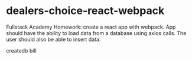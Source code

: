 # dealers-choice-react-webpack
Fullstack Academy Homework: create a react app with webpack. App should have the ability to load data from a database using axios calls. The user should also be able to insert data.

createdb bill
